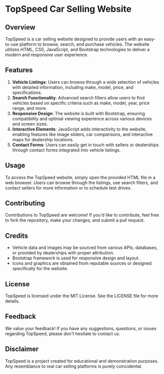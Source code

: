 # TopSpeed Car Selling Website

## Overview
TopSpeed is a car selling website designed to provide users with an easy-to-use platform to browse, search, and purchase vehicles. The website utilizes HTML, CSS, JavaScript, and Bootstrap technologies to deliver a modern and responsive user experience.

## Features
1. **Vehicle Listings**: Users can browse through a wide selection of vehicles with detailed information, including make, model, price, and specifications.
2. **Search Functionality**: Advanced search filters allow users to find vehicles based on specific criteria such as make, model, year, price range, and more.
3. **Responsive Design**: The website is built with Bootstrap, ensuring compatibility and optimal viewing experience across various devices and screen sizes.
4. **Interactive Elements**: JavaScript adds interactivity to the website, enabling features like image sliders, car comparisons, and interactive maps for dealership locations.
5. **Contact Forms**: Users can easily get in touch with sellers or dealerships through contact forms integrated into vehicle listings.

## Usage
To access the TopSpeed website, simply open the provided HTML file in a web browser. Users can browse through the listings, use search filters, and contact sellers for more information or to schedule test drives.

## Contributing
Contributions to TopSpeed are welcome! If you'd like to contribute, feel free to fork the repository, make your changes, and submit a pull request.

## Credits
- Vehicle data and images may be sourced from various APIs, databases, or provided by dealerships with proper attribution.
- Bootstrap framework is used for responsive design and layout.
- Icons and graphics are obtained from reputable sources or designed specifically for the website.

## License
TopSpeed is licensed under the MIT License. See the LICENSE file for more details.

## Feedback
We value your feedback! If you have any suggestions, questions, or issues regarding TopSpeed, please don't hesitate to contact us.

## Disclaimer
TopSpeed is a project created for educational and demonstration purposes. Any resemblance to real car selling platforms is purely coincidental.
